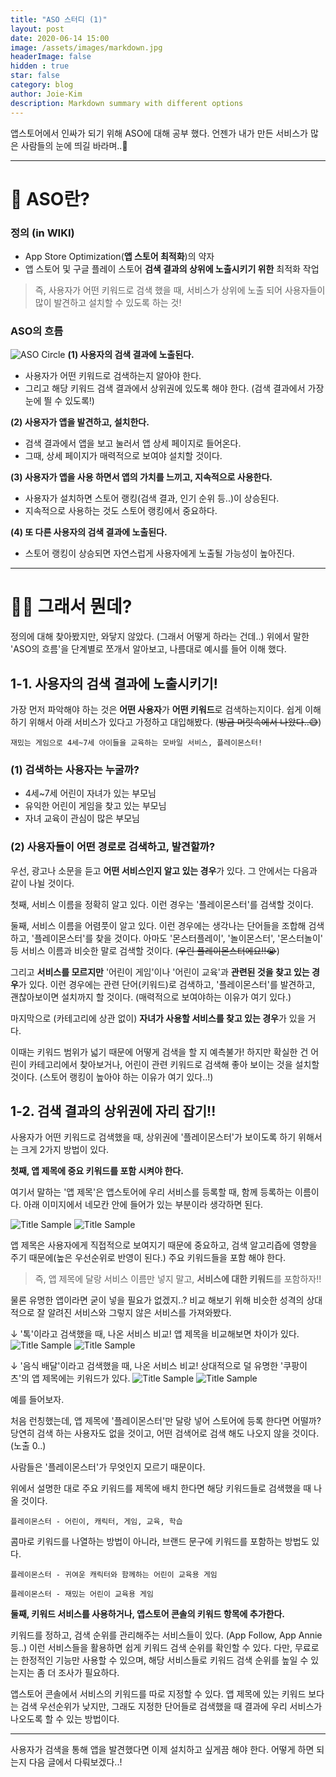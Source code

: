 ```yaml
---
title: "ASO 스터디 (1)"
layout: post
date: 2020-06-14 15:00
image: /assets/images/markdown.jpg
headerImage: false
hidden : true
star: false
category: blog
author: Joie-Kim
description: Markdown summary with different options
---
```


앱스토어에서 인싸가 되기 위해 ASO에 대해 공부 했다. 언젠가 내가 만든 서비스가 많은 사람들의 눈에 띄길 바라며..🙏

---

# 🤔 ASO란?

### 정의 (in WIKI)

* App Store Optimization(**앱 스토어 최적화**)의 약자
* 앱 스토어 및 구글 플레이 스토어 **검색 결과의 상위에 노출시키기 위한** 최적화 작업

> 즉, 사용자가 어떤 키워드로 검색 했을 때, 서비스가 상위에 노출 되어 사용자들이 많이 발견하고 설치할 수 있도록 하는 것!

### ASO의 흐름
![ASO Circle](/assets/ASO/ASO-Circle.png)
**(1) 사용자의 검색 결과에 노출된다.**
* 사용자가 어떤 키워드로 검색하는지 알아야 한다.
* 그리고 해당 키워드 검색 결과에서 상위권에 있도록 해야 한다. (검색 결과에서 가장 눈에 띌 수 있도록!)

**(2) 사용자가 앱을 발견하고, 설치한다.**
* 검색 결과에서 앱을 보고 눌러서 앱 상세 페이지로 들어온다.
* 그때, 상세 페이지가 매력적으로 보여야 설치할 것이다.

**(3) 사용자가 앱을 사용 하면서 앱의 가치를 느끼고, 지속적으로 사용한다.**
* 사용자가 설치하면 스토어 랭킹(검색 결과, 인기 순위 등..)이 상승된다.
* 지속적으로 사용하는 것도 스토어 랭킹에서 중요하다.

**(4) 또 다른 사용자의 검색 결과에 노출된다.**
* 스토어 랭킹이 상승되면 자연스럽게 사용자에게 노출될 가능성이 높아진다.

---

# 🤷‍♀️ 그래서 뭔데?

정의에 대해 찾아봤지만, 와닿지 않았다. (그래서 어떻게 하라는 건데..)
위에서 말한 'ASO의 흐름'을 단계별로 쪼개서 알아보고, 나름대로 예시를 들어 이해 했다.

## 1-1. 사용자의 검색 결과에 노출시키기!

가장 먼저 파악해야 하는 것은 **어떤 사용자**가 **어떤 키워드**로 검색하는지이다.
쉽게 이해하기 위해서 아래 서비스가 있다고 가정하고 대입해봤다. (~~방금 머릿속에서 나왔다..😅~~)
```
재밌는 게임으로 4세~7세 아이들을 교육하는 모바일 서비스, 플레이몬스터!
```

### (1) 검색하는 사용자는 누굴까?
* 4세~7세 어린이 자녀가 있는 부모님
* 유익한 어린이 게임을 찾고 있는 부모님
* 자녀 교육이 관심이 많은 부모님

### (2) 사용자들이 어떤 경로로 검색하고, 발견할까?
우선, 광고나 소문을 듣고 **어떤 서비스인지 알고 있는 경우**가 있다. 그 안에서는 다음과 같이 나뉠 것이다.

첫째, 서비스 이름을 정확히 알고 있다. 이런 경우는 '플레이몬스터'를 검색할 것이다.

둘째, 서비스 이름을 어렴풋이 알고 있다. 이런 경우에는 생각나는 단어들을 조합해 검색하고, '플레이몬스터'를 찾을 것이다. 아마도 '몬스터플레이', '놀이몬스터', '몬스터놀이' 등 서비스 이름과 비슷한 말로 검색할 것이다. (~~우린 플레이몬스터에요!!😭~~)

그리고 **서비스를 모르지만** '어린이 게임'이나 '어린이 교육'과 **관련된 것을 찾고 있는 경우**가 있다. 이런 경우에는 관련 단어(키워드)로 검색하고, '플레이몬스터'를 발견하고, 괜찮아보이면 설치까지 할 것이다. (매력적으로 보여야하는 이유가 여기 있다.)

마지막으로 (카테고리에 상관 없이) **자녀가 사용할 서비스를 찾고 있는 경우**가 있을 거다.

이때는 키워드 범위가 넓기 때문에 어떻게 검색을 할 지 예측불가! 하지만 확실한 건 어린이 카테고리에서 찾아보거나, 어린이 관련 키워드로 검색해 좋아 보이는 것을 설치할 것이다. (스토어 랭킹이 높아야 하는 이유가 여기 있다..!)

## 1-2. 검색 결과의 상위권에 자리 잡기!!
사용자가 어떤 키워드로 검색했을 때, 상위권에 '플레이몬스터'가 보이도록 하기 위해서는 크게 2가지 방법이 있다.

**첫째, 앱 제목에 중요 키워드를 포함 시켜야 한다.**

여기서 말하는 '앱 제목'은 앱스토어에 우리 서비스를 등록할 때, 함께 등록하는 이름이다. 아래 이미지에서 네모칸 안에 들어가 있는 부분이라 생각하면 된다.

![Title Sample](/assets/ASO/ASO-Sample-1.png)
![Title Sample](/assets/ASO/ASO-Sample-2.png)

앱 제목은 사용자에게 직접적으로 보여지기 때문에 중요하고, 검색 알고리즙에 영향을 주기 때문에(높은 우선순위로 반영이 된다.) 주요 키워드들을 포함 해야 한다.
> 즉, 앱 제목에 달랑 서비스 이름만 넣지 말고, **서비스에 대한 키워드**를 포함하자!!

물론 유명한 앱이라면 굳이 넣을 필요가 없겠지..?
비교 해보기 위해 비슷한 성격의 상대적으로 잘 알려진 서비스와 그렇지 않은 서비스를 가져와봤다.

↓ '톡'이라고 검색했을 때, 나온 서비스 비교! 앱 제목을 비교해보면 차이가 있다.
![Title Sample](/assets/ASO/ASO-Sample-3.png)
![Title Sample](/assets/ASO/ASO-Sample-4.png)

↓ '음식 배달'이라고 검색했을 때, 나온 서비스 비교!
상대적으로 덜 유명한 '쿠팡이츠'의 앱 제목에는 키워드가 있다.
![Title Sample](/assets/ASO/ASO-Sample-5.png)
![Title Sample](/assets/ASO/ASO-Sample-6.png)

예를 들어보자.

처음 런칭했는데, 앱 제목에 '플레이몬스터'만 달랑 넣어 스토어에 등록 한다면 어떨까? 당연히 검색 하는 사용자도 없을 것이고, 어떤 검색어로 검색 해도 나오지 않을 것이다. (노출 0..)

사람들은 '플레이몬스터'가 무엇인지 모르기 때문이다.

위에서 설명한 대로 주요 키워드를 제목에 배치 한다면 해당 키워드들로 검색했을 때 나올 것이다.
```
플레이몬스터 - 어린이, 캐릭터, 게임, 교육, 학습
```

콤마로 키워드를 나열하는 방법이 아니라, 브랜드 문구에 키워드를 포함하는 방법도 있다.
```
플레이몬스터 - 귀여운 캐릭터와 함께하는 어린이 교육용 게임
```
```
플레이몬스터 - 재밌는 어린이 교육용 게임
```

**둘째, 키워드 서비스를 사용하거나, 앱스토어 콘솔의 키워드 항목에 추가한다.**

키워드를 정하고, 검색 순위를 관리해주는 서비스들이 있다. (App Follow, App Annie 등..) 이런 서비스들을 활용하면 쉽게 키워드 검색 순위를 확인할 수 있다.
다만, 무료로는 한정적인 기능만 사용할 수 있으며, 해당 서비스들로 키워드 검색 순위를 높일 수 있는지는 좀 더 조사가 필요하다.

앱스토어 콘솔에서 서비스의 키워드를 따로 지정할 수 있다. 앱 제목에 있는 키워드 보다는 검색 우선순위가 낮지만, 그래도 지정한 단어들로 검색했을 때 결과에 우리 서비스가 나오도록 할 수 있는 방법이다.

---

사용자가 검색을 통해 앱을 발견했다면 이제 설치하고 싶게끔 해야 한다. 어떻게 하면 되는지 다음 글에서 다뤄보겠다..!